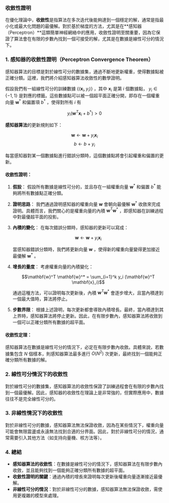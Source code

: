 ### 收斂性證明

在優化理論中，**收斂性**是指算法在多次迭代後能夠達到一個穩定的解，通常是指最小化或最大化問題的最優解。對於基於梯度的方法，尤其是在**感知器（Perceptron）**這類簡單神經網絡中的應用，收斂性證明至關重要，因為它保證了算法會在有限的步數內找到一個可接受的解，尤其是在數據是線性可分的情況下。

### 1. **感知器的收斂性證明（Perceptron Convergence Theorem）**

感知器算法的目標是對於線性可分的數據集，通過不斷地更新權重，使得數據點被正確分類。這裡，我們將介紹感知器算法收斂性的數學證明。

假設我們有一組線性可分的訓練數據  $`\{ (\mathbf{x}_i, y_i) \}`$ ，其中  $`\mathbf{x}_i`$  是第  $`i`$  個數據點， $`y_i \in \{-1, 1\}`$  是對應的標籤。這些數據點可以被一個超平面正確分開，即存在一個權重向量  $`\mathbf{w}^*`$  和偏置項  $`b^*`$ ，使得對所有  $`i`$  有

$$y_i (\mathbf{w}^T \mathbf{x}_i + b^*) > 0$$

**感知器算法**的更新規則如下：

$$\mathbf{w} \leftarrow \mathbf{w} + y_i \mathbf{x}_i$$
$$b \leftarrow b + y_i$$

每當感知器對某一個數據點進行錯誤分類時，這個數據點將會引起權重和偏置的更新。

#### 收斂性證明：
1. **假設**：
   假設所有數據是線性可分的，並且存在一組權重向量  $`\mathbf{w}^*`$  和偏置  $`b^*`$  能夠將所有數據點正確分類。

2. **證明思路**：
   我們通過證明感知器的權重向量  $`\mathbf{w}`$  會朝向最優解  $`\mathbf{w}^*`$  收斂來完成證明。具體而言，我們關心的是權重向量的內積  $`\mathbf{w}^T \mathbf{w}^*`$ ，即感知器在訓練過程中對最優超平面的投影。

3. **內積的變化**：
   在每次錯誤分類時，感知器的更新可以寫成：
   
   $$\mathbf{w} \leftarrow \mathbf{w} + y_i \mathbf{x}_i$$
   
   當感知器錯誤分類時，我們將更新向量  $`\mathbf{w}`$ ，使得新的權重向量變得更加接近最優解  $`\mathbf{w}^*`$ 。

4. **增長的量度**：
   考慮權重向量的內積變化：
   
   $$\mathbf{w}^T \mathbf{w}^* = \sum_{i=1}^k y_i (\mathbf{w}^T \mathbf{x}_i)$$
   
   通過這種方法，可以證明每次更新後，內積  $`\mathbf{w}^T \mathbf{w}^*`$  會逐步增大，且當內積達到一個最大值時，算法將停止。

5. **步數界限**：
   根據上述證明，每次更新都會導致內積增長。最終，當內積達到其上界時，感知器算法將停止更新。因此，在有限步數內，感知器算法將收斂到一個可以正確分類所有數據的超平面。

#### 收斂性定理：
感知器算法在數據是線性可分的情況下，必定在有限步數內收斂。具體來說，若數據集包含  $`N`$  個樣本，則感知器算法最多進行  $`O(N^2)`$  次更新，最終找到一個能夠正確分類所有數據的解。

### 2. **線性可分情況下的收斂性**
對於線性可分的數據集，感知器算法的收斂性保證了訓練過程會在有限的步數內找到一個最優解。因此，感知器的收斂性在理論上是非常強的，但實際應用中，數據往往不是完全線性可分的。

### 3. **非線性情況下的收斂性**
對於非線性可分的數據，感知器算法無法保證收斂，因為在某些情況下，權重向量可能會無限震盪或永遠無法找到合適的分界面。因此，對於非線性可分的情況，通常需要引入其他方法（如支持向量機、核方法等）。

### 4. **總結**
- **感知器算法的收斂性**：在數據是線性可分的情況下，感知器算法在有限步數內收斂，並且能夠找到一個能夠正確分類所有數據的超平面。
- **收斂性證明的關鍵**：通過內積的增長來證明每次更新後權重向量逐漸接近最優解。
- **非線性可分的情況**：對於非線性可分的數據，感知器算法無法保證收斂，需使用更複雜的模型來處理。